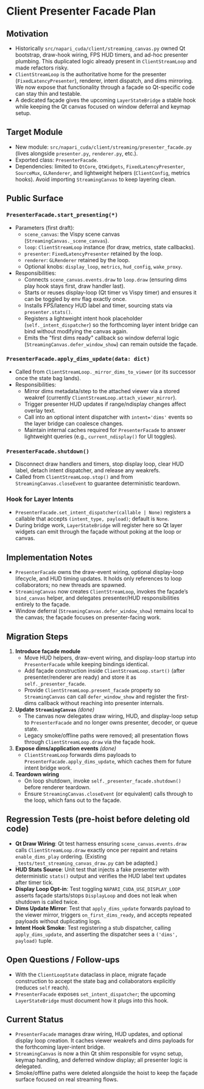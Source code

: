 # Client Presenter Facade Plan

## Motivation
- Historically `src/napari_cuda/client/streaming_canvas.py` owned Qt bootstrap, draw-hook wiring, FPS HUD timers, and ad-hoc presenter plumbing. This duplicated logic already present in `ClientStreamLoop` and made refactors risky.
- `ClientStreamLoop` is the authoritative home for the presenter (`FixedLatencyPresenter`), renderer, intent dispatch, and dims mirroring. We now expose that functionality through a façade so Qt-specific code can stay thin and testable.
- A dedicated façade gives the upcoming `LayerStateBridge` a stable hook while keeping the Qt canvas focused on window deferral and keymap setup.

## Target Module
- New module: `src/napari_cuda/client/streaming/presenter_facade.py` (lives alongside `presenter.py`, `renderer.py`, etc.).
- Exported class: `PresenterFacade`.
- Dependencies: limited to `QtCore`, `QtWidgets`, `FixedLatencyPresenter`, `SourceMux`, `GLRenderer`, and lightweight helpers (`ClientConfig`, metrics hooks). Avoid importing `StreamingCanvas` to keep layering clean.

## Public Surface
### `PresenterFacade.start_presenting(*)`
- Parameters (first draft):
  - `scene_canvas`: the Vispy scene canvas (`StreamingCanvas._scene_canvas`).
  - `loop`: `ClientStreamLoop` instance (for draw, metrics, state callbacks).
  - `presenter`: `FixedLatencyPresenter` retained by the loop.
  - `renderer`: `GLRenderer` retained by the loop.
  - Optional knobs: `display_loop`, `metrics`, `hud_config`, `wake_proxy`.
- Responsibilities:
  - Connects `scene_canvas.events.draw` to `loop.draw` (ensuring dims play hook stays first, draw handler last).
  - Starts or reuses display-loop (Qt timer vs Vispy timer) and ensures it can be toggled by env flag exactly once.
  - Installs FPS/latency HUD label and timer, sourcing stats via `presenter.stats()`.
  - Registers a lightweight intent hook placeholder (`self._intent_dispatcher`) so the forthcoming layer intent bridge can bind without modifying the canvas again.
  - Emits the "first dims ready" callback so window deferral logic (`StreamingCanvas.defer_window_show`) can remain outside the façade.

### `PresenterFacade.apply_dims_update(data: dict)`
- Called from `ClientStreamLoop._mirror_dims_to_viewer` (or its successor once the state bag lands).
- Responsibilities:
  - Mirror dims metadata/step to the attached viewer via a stored weakref (currently `ClientStreamLoop.attach_viewer_mirror`).
  - Trigger presenter HUD updates if range/ndisplay changes affect overlay text.
  - Call into an optional intent dispatcher with `intent='dims'` events so the layer bridge can coalesce changes.
  - Maintain internal caches required for `PresenterFacade` to answer lightweight queries (e.g., `current_ndisplay()` for UI toggles).

### `PresenterFacade.shutdown()`
- Disconnect draw handlers and timers, stop display loop, clear HUD label, detach intent dispatcher, and release any weakrefs.
- Called from `ClientStreamLoop.stop()` and from `StreamingCanvas.closeEvent` to guarantee deterministic teardown.

### Hook for Layer Intents
- `PresenterFacade.set_intent_dispatcher(callable | None)` registers a callable that accepts `(intent_type, payload)`; default is `None`.
- During bridge work, `LayerStateBridge` will register here so Qt layer widgets can emit through the façade without poking at the loop or canvas.

## Implementation Notes
- `PresenterFacade` owns the draw-event wiring, optional display-loop lifecycle, and HUD timing updates. It holds only references to loop collaborators; no new threads are spawned.
- `StreamingCanvas` now creates `ClientStreamLoop`, invokes the façade’s `bind_canvas` helper, and delegates presenter/HUD responsibilities entirely to the façade.
- Window deferral (`StreamingCanvas.defer_window_show`) remains local to the canvas; the façade focuses on presenter-facing work.

## Migration Steps
1. **Introduce façade module**
   - Move HUD helpers, draw-event wiring, and display-loop startup into `PresenterFacade` while keeping bindings identical.
   - Add façade construction inside `ClientStreamLoop.start()` (after presenter/renderer are ready) and store it as `self._presenter_facade`.
   - Provide `ClientStreamLoop.present_facade` property so `StreamingCanvas` can call `defer_window_show` and register the first-dims callback without reaching into presenter internals.
2. **Update `StreamingCanvas`** *(done)*
   - The canvas now delegates draw wiring, HUD, and display-loop setup to `PresenterFacade` and no longer owns presenter, decoder, or queue state.
   - Legacy smoke/offline paths were removed; all presentation flows through `ClientStreamLoop.draw` via the façade hook.
3. **Expose dims/application events** *(done)*
   - `ClientStreamLoop` forwards dims payloads to `PresenterFacade.apply_dims_update`, which caches them for future intent bridge work.
4. **Teardown wiring**
   - On loop shutdown, invoke `self._presenter_facade.shutdown()` before renderer teardown.
   - Ensure `StreamingCanvas.closeEvent` (or equivalent) calls through to the loop, which fans out to the façade.

## Regression Tests (pre-hoist before deleting old code)
- **Qt Draw Wiring**: Qt test harness ensuring `scene_canvas.events.draw` calls `ClientStreamLoop.draw` exactly once per repaint and retains `enable_dims_play` ordering. (Existing `_tests/test_streaming_canvas_draw.py` can be adapted.)
- **HUD Stats Source**: Unit test that injects a fake presenter with deterministic `stats()` output and verifies the HUD label text updates after timer tick.
- **Display Loop Opt-in**: Test toggling `NAPARI_CUDA_USE_DISPLAY_LOOP` asserts façade starts/stops `DisplayLoop` and does not leak when shutdown is called twice.
- **Dims Update Mirror**: Test that `apply_dims_update` forwards payload to the viewer mirror, triggers `on_first_dims_ready`, and accepts repeated payloads without duplicating logs.
- **Intent Hook Smoke**: Test registering a stub dispatcher, calling `apply_dims_update`, and asserting the dispatcher sees a `('dims', payload)` tuple.

## Open Questions / Follow-ups
- With the `ClientLoopState` dataclass in place, migrate façade construction to accept the state bag and collaborators explicitly (reduces `self` reach).
- `PresenterFacade` exposes `set_intent_dispatcher`; the upcoming `LayerStateBridge` must document how it plugs into this hook.

## Current Status
- `PresenterFacade` manages draw wiring, HUD updates, and optional display loop creation. It caches viewer weakrefs and dims payloads for the forthcoming layer-intent bridge.
- `StreamingCanvas` is now a thin Qt shim responsible for vsync setup, keymap handling, and deferred window display; all presenter logic is delegated.
- Smoke/offline paths were deleted alongside the hoist to keep the façade surface focused on real streaming flows.
